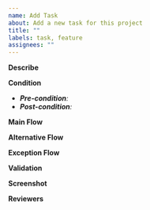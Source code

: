 ```yaml
---
name: Add Task
about: Add a new task for this project
title: ""
labels: task, feature
assignees: ""
---
```


**Describe**
<!-- The purpose of the task. -->

**Condition**
- _**Pre-condition**:_
- _**Post-condition**:_

**Main Flow**
<!-- Main success scenario of the use cases. -->

**Alternative Flow**
<!-- Step or a sequence of steps that achieves the use case’s goal following different steps than described in the main success scenario. -->

**Exception Flow**
<!-- Anything that leads to NOT achieving the use case’s goal. -->

**Validation**
<!-- Validation condition(s) -->

**Screenshot**
<!-- Any screenshot(s) -->

**Reviewers**
<!-- Tag your reviewers here. -->
